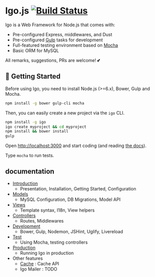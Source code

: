 # Igo.js [![Build Status](https://travis-ci.org/igocreate/igo.svg?branch=master)](https://travis-ci.org/igocreate/igo)

Igo is a Web Framework for Node.js that comes with:
- Pre-configured Express, middlewares, and Dust
- Pre-configured [Gulp](http://gulpjs.com/) tasks for development
- Full-featured testing environment based on [Mocha](https://mochajs.org/)
- Basic ORM for MySQL

All remarks, suggestions, PRs are welcome! 💕

## 🚀 Getting Started

Before using Igo, you need to install Node.js (>=6.x), Bower, Gulp and Mocha.
```sh
npm install -g bower gulp-cli mocha
```

Then, you can easily create a new project via the `igo` CLI.

```sh
npm install -g igo
igo create myproject && cd myproject
npm install && bower install
gulp
```

Open [http://localhost:3000](http://localhost:3000) and start coding (and reading [the docs](/docs/README.md)).

Type ```mocha``` to run tests.

## documentation

- [Introduction](/docs/introduction.md)
  - Presentation, Installation, Getting Started, Configuration
- [Models](/docs/models.md)
  - MySQL Configuration, DB Migrations, Model API
- [Views](/docs/views.md)
  - Template syntax, I18n, View helpers
- [Controllers](/docs/controllers.md)
  - Routes, Middlewares
- [Development](/docs/development.md)
  - Bower, Gulp, Nodemon, JSHint, Uglify, Livereload
- [Test](/docs/test.md)
  - Using Mocha, testing controllers
- [Production](/docs/production.md)
  - Running Igo in production
- Other features
  - [Cache](/docs/cache.md) : Cache API
  - Igo Mailer : TODO
